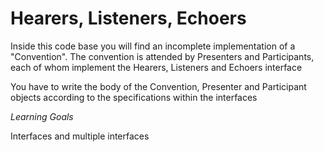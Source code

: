 # Hearers, Listeners, Echoers

Inside this code base you will find an incomplete implementation of a "Convention". 
The convention is attended by Presenters and Participants, each of whom implement the Hearers, Listeners and Echoers interface

You have to write the body of the Convention, Presenter and Participant objects according to the specifications within the interfaces

*Learning Goals*

Interfaces and multiple interfaces
